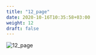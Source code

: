 ```yaml
---
title: "12_page"
date: 2020-10-16T10:35:58+03:00
weight: 12
draft: false
---
```


 ![12_page](/images/prerequisite/12_page.png)
